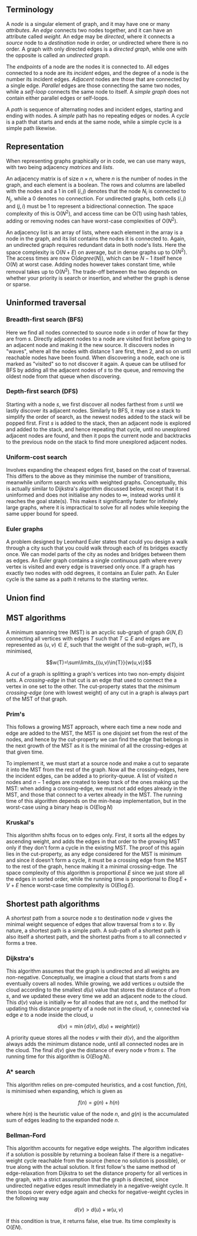 ## Terminology

A *node* is a singular element of graph, and it may have one or many *attributes*. An *edge* connects two nodes together, and it can have an attribute called *weight*. An edge may be *directed*, where it connects a *source* node to a *destination* node in order, or undirected where there is no order. A graph with only directed edges is a *directed graph*, while one with the opposite is called an *undirected graph*.

The *endpoints* of a node are the nodes it is connected to. All edges connected to a node are its *incident* edges, and the degree of a node is the number its incident edges. *Adjacent* nodes are those that are connected by a single edge. *Parallel* edges are those connecting the same two nodes, while a *self-loop* connects the same node to itself. A *simple graph* does not contain either parallel edges or self-loops.

A *path* is sequence of alternating nodes and incident edges, starting and ending with nodes. A *simple* path has no repeating edges or nodes. A *cycle* is a path that starts and ends at the same node, while a simple cycle is a simple path likewise.

## Representation

When representing graphs graphically or in code, we can use many ways, with two being adjacency *matrices* and *lists*. 

An adjacency matrix is of size $n\times{n}$, where $n$ is the number of nodes in the graph, and each element is a boolean. The rows and columns are labelled with the nodes and a 1 in cell $(i,j)$ denotes that the node $N_{i}$ is connected to $N_{j}$, while a 0 denotes no connection. For undirected graphs, both cells $(i,j)$ and $(j,i)$ must be 1 to represent a bidirectional connection. The space complexity of this is O$(N^{2})$, and access time can be O$(1)$ using hash tables, adding or removing nodes can have worst-case complexities of O$(N^{2})$.

An adjacency list is an array of lists, where each element in the array is a node in the graph, and its list contains the nodes it is connected to. Again, an undirected graph requires redundant data in both node's lists. Here the space complexity is O$(N+E)$ on average, but in dense graphs up to O$(N^{2})$. The access times are now O$(degree(N))$, which can be $N-1$ itself hence O$(N)$ at worst case. Adding nodes however takes constant time, while removal takes up to O$(N^{2})$. The trade-off between the two depends on whether your priority is search or insertion, and whether the graph is dense or sparse.

## Uninformed traversal

### Breadth-first search (BFS)

Here we find all nodes connected to source node $s$ in order of how far they are from $s$. Directly adjacent nodes to a node are visited first before going to an adjacent node and making it the new source. It discovers nodes in "waves", where all the nodes with distance 1 are first, then $2$, and so on until reachable nodes have been found. When discovering a node, each one is marked as "visited" so to not discover it again. A queue can be utilised for BFS by adding all the adjacent nodes of $s$ to the queue, and removing the oldest node from that queue when discovering.  

### Depth-first search (DFS)
  
Starting with a node $s$, we first discover all nodes farthest from $s$ until we lastly discover its adjacent nodes. Similarly to BFS, it may use a stack to simplify the order of search, as the newest nodes added to the stack will be popped first. First $s$ is added to the stack, then an adjacent node is explored and added to the stack, and hence repeating that cycle, until no unexplored adjacent nodes are found, and then it pops the current node and backtracks to the previous node on the stack to find more unexplored adjacent nodes.

### Uniform-cost search

Involves expanding the cheapest edges first, based on the coat of traversal. This differs to the above as they minimise the number of transitions, meanwhile uniform search works with weighted graphs. Conceptually, this is actually similar to Dijkstra's algorithm discussed below, except that it is uninformed and does not initialise any nodes to $\infty$, instead works until it reaches the goal state(s). This makes it significantly faster for infinitely large graphs, where it is impractical to solve for all nodes while keeping the same upper bound for speed.

### Euler graphs

A problem designed by Leonhard Euler states that could you design a walk through a city such that you could walk through each of its bridges exactly once. We can model parts of the city as nodes and bridges between them as edges. An Euler graph contains a single continuous path where every vertex is visited and every edge is traversed only once. If a graph has exactly two nodes with odd degrees, it contains an Euler path. An Euler cycle is the same as a path it returns to the starting vertex.

## Union find



## MST algorithms

A minimum spanning tree (MST) is an acyclic sub-graph of graph $G(N,E)$ connecting all vertices with edges $T$ such that $T\subseteq{E}$ and edges are represented as $(u,v)\in{E}$, such that the weight of the sub-graph, $w(T)$, is minimised,

$$w(T)=\sum\limits_{(u,v)\in{T}}{w(u,v)}$$

A *cut* of a graph is splitting a graph's vertices into two non-empty disjoint sets. A *crossing-edge* in that cut is an edge that used to connect the a vertex in one set to the other. The cut-property states that the *minimum crossing-edge* (one with lowest weight) of any cut in a graph is always part of the MST of that graph.

### Prim's

This follows a growing MST approach, where each time a new node and edge are added to the MST, the MST is one disjoint set from the rest of the nodes, and hence by the cut-property we can find the edge that belongs in the next growth of the MST as it is the minimal of all the crossing-edges at that given time.

To implement it, we must start at a source node and make a cut to separate it into the MST from the rest of the graph. Now all the crossing-edges, here the incident edges, can be added a to priority-queue. A list of visited $n$ nodes and $n-1$ edges are created to keep track of the ones making up the MST: when adding a crossing-edge, we must not add edges already in the MST, and those that connect to a vertex already in the MST. The running time of this algorithm depends on the min-heap implementation, but in the worst-case using a binary heap is O$(E\log{N})$ 

### Kruskal's

This algorithm shifts focus on to edges only. First, it sorts all the edges by ascending weight, and adds the edges in that order to the growing MST only if they don't form a cycle in the existing MST. The proof of this again lies in the cut-property, as any edge considered for the MST is minimum and since it doesn't form a cycle, it must be a crossing edge from the MST to the rest of the graph, hence making it a minimal crossing-edge. The space complexity of this algorithm is proportional $E$ since we just store all the edges in sorted order, while the running time is proportional to $E\log{E}+V+E$ hence worst-case time complexity is O($E\log{E}$). 

## Shortest path algorithms

A *shortest* path from a source node $s$ to destination node $v$ gives the minimal weight sequence of edges that allow traversal from $s$ to $v$. By nature, a shortest path is a simple path. A sub-path of a shortest path is also itself a shortest path, and the shortest paths from $s$ to all connected $v$ forms a tree.

### Dijkstra's

This algorithm assumes that the graph is undirected and all weights are non-negative. Conceptually, we imagine a cloud that starts from $s$ and eventually covers all nodes. While growing, we add vertices $u$ outside the cloud according to the smallest $d(u)$ value that stores the distance of $u$ from $s$, and we updated these every time we add an adjacent node to the cloud. This $d(v)$ value is initially $\infty$ for all nodes that are not $s$, and the method for updating this distance property of a node not in the cloud, $v$, connected via edge $e$ to a node inside the cloud, $u$

$$d(v)=\min{\{d(v),\ d(u)+weight(e)\}}$$

A priority queue stores all the nodes $v$ with their $d(v)$, and the algorithm always adds the minimum distance node, until all connected nodes are in the cloud. The final $d(v)$ give the distance of every node $v$ from $s$. The running time for this algorithm is O$(E\log{N})$.

### A* search

This algorithm relies on pre-computed heuristics, and a cost function, $f(n)$, is minimised when expanding, which is given as

$$f(n)=g(n)+h(n)$$

where $h(n)$ is the heuristic value of the node $n$, and $g(n)$ is the accumulated sum of edges leading to the expanded node $n$.

### Bellman-Ford

This algorithm accounts for negative edge weights. The algorithm indicates if a solution is possible by returning a boolean false if there is a negative-weight cycle reachable from the source (hence no solution is possible), or true along with the actual solution. It first follow's the same method of edge-relaxation from Dijkstra to set the distance property for all vertices in the graph, with a strict assumption that the graph is directed, since undirected negative edges result immediately in a negative-weight cycle. It then loops over every edge again and checks for negative-weight cycles in the following way

$$d(v)>d(u)+w(u,v)$$

If this condition is true, it returns false, else true. Its time complexity is O$(EN)$.
